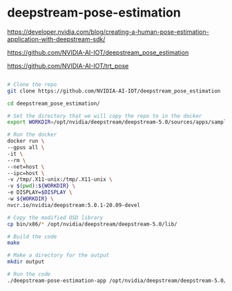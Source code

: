 # deepstream-pose-estimation

https://developer.nvidia.com/blog/creating-a-human-pose-estimation-application-with-deepstream-sdk/

https://github.com/NVIDIA-AI-IOT/deepstream_pose_estimation

https://github.com/NVIDIA-AI-IOT/trt_pose


```bash

# Clone the repo
git clone https://github.com/NVIDIA-AI-IOT/deepstream_pose_estimation

cd deepstream_pose_estimation/

# Set the directory that we will copy the repo to in the docker
export WORKDIR=/opt/nvidia/deepstream/deepstream-5.0/sources/apps/sample_apps/deepstream_pose_estimation/

# Run the docker
docker run \
--gpus all \
-it \
--rm \
--net=host \
--ipc=host \
-v /tmp/.X11-unix:/tmp/.X11-unix \
-v $(pwd):${WORKDIR} \
-e DISPLAY=$DISPLAY \
-w ${WORKDIR} \
nvcr.io/nvidia/deepstream:5.0.1-20.09-devel

# Copy the modified OSD library
cp bin/x86/* /opt/nvidia/deepstream/deepstream-5.0/lib/

# Build the code
make

# Make a directory for the output
mkdir output

# Run the code
./deepstream-pose-estimation-app /opt/nvidia/deepstream/deepstream-5.0/samples/streams/sample_720p.h264 ./output/


```
